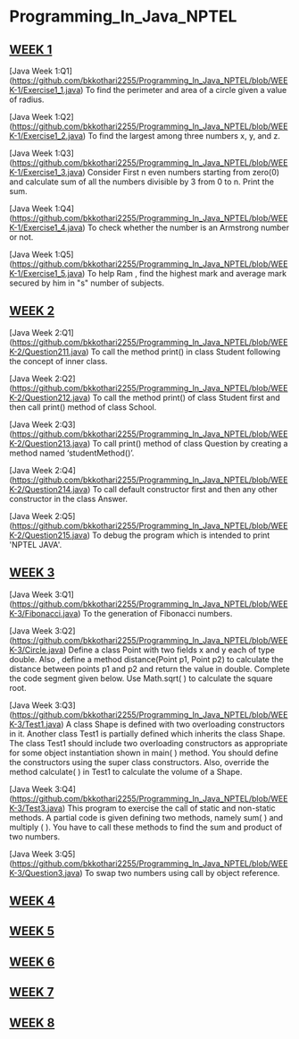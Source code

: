 # Programming_In_Java_NPTEL


## [WEEK 1](https://github.com/bkkothari2255/Programming_In_Java_NPTEL/tree/WEEK-1)

[Java Week 1:Q1] (https://github.com/bkkothari2255/Programming_In_Java_NPTEL/blob/WEEK-1/Exercise1_1.java) To find the perimeter and area of a circle given a value of radius.

[Java Week 1:Q2] (https://github.com/bkkothari2255/Programming_In_Java_NPTEL/blob/WEEK-1/Exercise1_2.java) To find the largest among three numbers x, y, and z.

[Java Week 1:Q3] (https://github.com/bkkothari2255/Programming_In_Java_NPTEL/blob/WEEK-1/Exercise1_3.java) Consider First n even numbers starting from zero(0) and calculate sum of  all the numbers divisible by 3 from 0 to n. Print the sum.

[Java Week 1:Q4] (https://github.com/bkkothari2255/Programming_In_Java_NPTEL/blob/WEEK-1/Exercise1_4.java) To check whether the number is an Armstrong number or not.

[Java Week 1:Q5] (https://github.com/bkkothari2255/Programming_In_Java_NPTEL/blob/WEEK-1/Exercise1_5.java) To help Ram , find the highest mark and average mark secured by him in "s" number of subjects.


## [WEEK 2](https://github.com/bkkothari2255/Programming_In_Java_NPTEL/tree/WEEK-2)

[Java Week 2:Q1] (https://github.com/bkkothari2255/Programming_In_Java_NPTEL/blob/WEEK-2/Question211.java) To call the method  print() in class Student following the concept of inner class.


[Java Week 2:Q2] (https://github.com/bkkothari2255/Programming_In_Java_NPTEL/blob/WEEK-2/Question212.java) To call the method  print() of class Student first and then call print() method of class School.

[Java Week 2:Q3] (https://github.com/bkkothari2255/Programming_In_Java_NPTEL/blob/WEEK-2/Question213.java) To call print() method of class Question by creating a method named ‘studentMethod()’.

[Java Week 2:Q4] (https://github.com/bkkothari2255/Programming_In_Java_NPTEL/blob/WEEK-2/Question214.java) To call default constructor first and then any other constructor in the class Answer.

[Java Week 2:Q5] (https://github.com/bkkothari2255/Programming_In_Java_NPTEL/blob/WEEK-2/Question215.java) To debug the program which is intended to print 'NPTEL JAVA'.


## [WEEK 3](https://github.com/bkkothari2255/Programming_In_Java_NPTEL/tree/WEEK-3)

[Java Week 3:Q1] (https://github.com/bkkothari2255/Programming_In_Java_NPTEL/blob/WEEK-3/Fibonacci.java) To the generation of Fibonacci numbers.

[Java Week 3:Q2] (https://github.com/bkkothari2255/Programming_In_Java_NPTEL/blob/WEEK-3/Circle.java) Define a class Point with two fields x and y each of type double. Also , define a method distance(Point p1, Point p2) to calculate the distance between points p1 and p2 and return the value in double. Complete the code segment given below. Use Math.sqrt( ) to calculate the square root.

[Java Week 3:Q3] (https://github.com/bkkothari2255/Programming_In_Java_NPTEL/blob/WEEK-3/Test1.java) A class Shape is defined with two overloading constructors in it. Another class Test1 is partially defined which inherits the class Shape. The class Test1 should include two overloading constructors as appropriate for some object instantiation shown in main( ) method. You should define the constructors using the super class constructors. Also, override the method calculate( ) in Test1 to calculate the volume of a Shape.

[Java Week 3:Q4] (https://github.com/bkkothari2255/Programming_In_Java_NPTEL/blob/WEEK-3/Test3.java) This program to exercise the call of static and non-static methods. A partial code is given defining two methods, namely sum( ) and multiply ( ). You have to call these methods to find the sum and product of two numbers.

[Java Week 3:Q5] (https://github.com/bkkothari2255/Programming_In_Java_NPTEL/blob/WEEK-3/Question3.java) To swap two numbers using call by object reference.

## [WEEK 4](https://github.com/bkkothari2255/Programming_In_Java_NPTEL/tree/WEEK-1)

## [WEEK 5](https://github.com/bkkothari2255/Programming_In_Java_NPTEL/tree/WEEK-1)

## [WEEK 6](https://github.com/bkkothari2255/Programming_In_Java_NPTEL/tree/WEEK-1)

## [WEEK 7](https://github.com/bkkothari2255/Programming_In_Java_NPTEL/tree/WEEK-1)

## [WEEK 8](https://github.com/bkkothari2255/Programming_In_Java_NPTEL/tree/WEEK-1)
